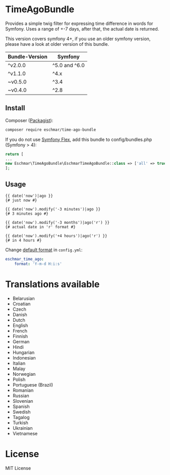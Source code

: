 # TimeAgoBundle
Provides a simple twig filter for expressing time difference in words for Symfony. 
Uses a range of +-7 days, after that, the actual date is returned.

This version covers symfony 4+, if you use an older symfony version, please have a look at older version of this bundle.

| Bundle-Version | Symfony       |
|----------------|---------------|
| ^v2.0.0        | ^5.0 and ^6.0 |
| ^v1.1.0        | ^4.x          |
| ~v0.5.0        | ^3.4          |
| ~v0.4.0        | ^2.8          |


## Install
Composer (<a href="https://packagist.org/packages/eschmar/time-ago-bundle" target="_blank">Packagist</a>):
```sh
composer require eschmar/time-ago-bundle
```

If you do not use [Symfony Flex](https://symfony.com/doc/current/setup/flex.html), add this bundle to config/bundles.php (Symfony > 4):
```php
return [
...
new Eschmar\TimeAgoBundle\EschmarTimeAgoBundle::class => ['all' => true],
];
```

## Usage
```twig
{{ date('now')|ago }}
{# just now #}

{{ date('now').modify('-3 minutes')|ago }}
{# 3 minutes ago #}

{{ date('now').modify('-3 months')|ago('r') }}
{# actual date in 'r' format #}

{{ date('now').modify('+4 hours')|ago('r') }}
{# in 4 hours #}
```

Change [default format](http://php.net/manual/en/function.date.php) in `config.yml`:

```yml
eschmar_time_ago:
    format: 'Y-m-d H:i:s'
```

# Translations available

* Belarusian
* Croatian
* Czech
* Danish
* Dutch
* English
* French
* Finnish
* German
* Hindi
* Hungarian
* Indonesian
* Italian
* Malay
* Norwegian
* Polish
* Portuguese (Brazil)
* Romanian
* Russian
* Slovenian
* Spanish
* Swedish
* Tagalog
* Turkish
* Ukrainian
* Vietnamese

# License
MIT License
